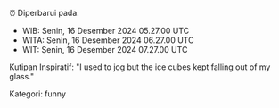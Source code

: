 ⏰ Diperbarui pada:
- WIB: Senin, 16 Desember 2024 05.27.00 UTC
- WITA: Senin, 16 Desember 2024 06.27.00 UTC
- WIT: Senin, 16 Desember 2024 07.27.00 UTC

Kutipan Inspiratif:
"I used to jog but the ice cubes kept falling out of my glass."


Kategori: funny

